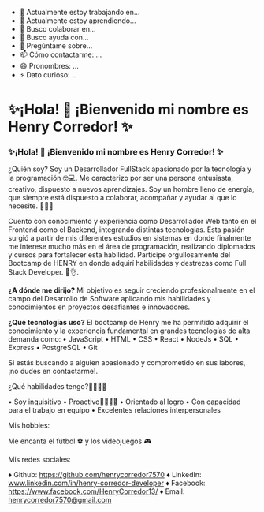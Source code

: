 

- 🔭 Actualmente estoy trabajando en...
- 🌱 Actualmente estoy aprendiendo...
- 👯 Busco colaborar en...
- 🤔 Busco ayuda con...
- 💬 Pregúntame sobre...
- 📫 Cómo contactarme: ...
- 😄 Pronombres: ...
- ⚡ Dato curioso: ..

 # ✨¡Hola! 👋 ¡Bienvenido mi nombre es Henry Corredor! ✨
 ### ✨¡Hola! 👋 ¡Bienvenido mi nombre es Henry Corredor! ✨

¿Quién soy?
Soy un Desarrollador FullStack apasionado por la tecnología y la programación 🤓💻. Me caracterizo por ser una persona entusiasta, creativo, dispuesto a nuevos aprendizajes. Soy un hombre lleno de energía, que siempre está dispuesto a colaborar, acompañar y ayudar al que lo necesite. 🤝💪😉

Cuento con conocimiento y experiencia como Desarrollador Web tanto en el Frontend como el Backend, integrando distintas tecnologías. Esta pasión surgió a partir de mis diferentes estudios en sistemas en donde finalmente me interese mucho más en el área de programación, realizando diplomados y cursos para fortalecer esta habilidad. Participe orgullosamente del Bootcamp de HENRY en donde adquirí habilidades y destrezas como Full Stack Developer. 🚀👌. 

**¿A dónde me dirijo?**
Mi objetivo es seguir creciendo profesionalmente en el campo del Desarrollo de Software aplicando mis habilidades y conocimientos en proyectos desafiantes e innovadores. 

**¿Qué tecnologías uso?**
El bootcamp de Henry me ha permitido adquirir el conocimiento y la experiencia fundamental en grandes tecnologías de alta demanda como:
  • JavaScript
  • HTML
  • CSS
  • React
  • NodeJs
  • SQL
  • Express
  • PostgreSQL
  • Git
  
Si estás buscando a alguien apasionado y comprometido en sus labores, ¡no dudes en contactarme!.

¿Qué habilidades tengo?🐱‍🏍🐱‍🏍

• Soy inquisitivo
• Proactivo🕵️‍♂️😁🤯
• Orientado al logro
• Con capacidad para el trabajo en equipo
• Excelentes relaciones interpersonales 

Mis hobbies:

Me encanta el fútbol ⚽ y los videojuegos 🎮

Mis redes sociales:

♦ Github: https://github.com/henrycorredor7570
♦ LinkedIn: www.linkedin.com/in/henry-corredor-developer
♦ Facebook: https://www.facebook.com/HenryCorredor13/
♦ Email: henrycorredor7570@gmail.com

